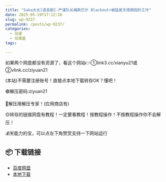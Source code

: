```yaml
---
title: "Saka太太[语音剧]-严谨队长梅斯巴尔 Blackout+被猛男天使拥抱的工作"
date: 2025-05-29T17:12:18
slug: wp-9237
permalink: /posts/wp-9237/
categories:
  - 动漫
  - 动漫盖
tags:

---
```


如果两个网盘都没有资源了，看这个网站👉①link3.cc/xianyu21或②vlink.cc/ziyuan21

(本站)不需要注册账号！直接点本地下载转存OK？懂吧！

🟢解压密码:ziyuan21

🔵解压用解压专家！(应用商店有)

🟡转存的链接网盘有教程！一定要看教程！按教程操作！不按教程操作你不会解压！

💰🈶能力的宝，可以点左下角赞赏支持一下网站运行

## 📦 下载链接
- [百度网盘](https://blziyuan21.com/pay-download/9237?key=2f7bd1914a&down_id=0)
- [本地下载](https://blziyuan21.com/pay-download/9237?key=2f7bd1914a&down_id=1)

